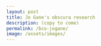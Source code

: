 ```yaml
---
layout: post
title: Jo Gane's obscura research
description: (copy to come)
permalink: /bco-jogane/
image: /assets/images/
---
```

